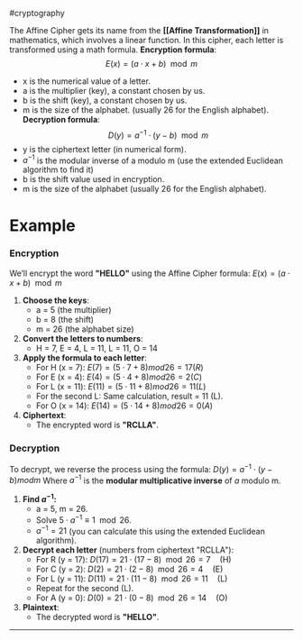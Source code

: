 #cryptography 

The Affine Cipher gets its name from the **[[Affine Transformation]]** in mathematics, which involves a linear function. In this cipher, each letter is transformed using a math formula.
**Encryption formula**:
$$E(x)=(a⋅x+b) \mod  m$$
- x is the numerical value of a letter.
- a is the multiplier (key), a constant chosen by us.
- b is the shift (key), a constant chosen by us.
- m is the size of the alphabet. (usually 26 for the English alphabet).
**Decryption formula**:
$$D(y)= a^{−1}⋅(y−b)\mod m$$
- y is the ciphertext letter (in numerical form).
- $a^{-1}$ is the modular inverse of a modulo m (use the extended Euclidean algorithm to find it)
- b is the shift value used in encryption.
- m is the size of the alphabet (usually 26 for the English alphabet).
# Example
### Encryption
We’ll encrypt the word **"HELLO"** using the Affine Cipher formula: $E(x)=(a⋅x+b) \mod  m$
1. **Choose the keys**:
	- a = 5 (the multiplier)
	- b = 8 (the shift)
	- m = 26 (the alphabet size)
2. **Convert the letters to numbers**:
	- H = 7, E = 4, L = 11, L = 11, O = 14
3. **Apply the formula to each letter**:
	- For H (x = 7): $E(7)=(5⋅7+8) mod  26 = 17(R)$
	- For E (x = 4): $E(4)=(5⋅4+8)mod  26 = 2(C)$
	- For L (x = 11): $E(11)=(5⋅11+8)mod  26 = 11(L)$
	- For the second L: Same calculation, result = 11 (L).
	- For O (x = 14): $E(14)=(5⋅14+8)mod  26 = 0(A)$
4. **Ciphertext**:
	- The encrypted word is **"RCLLA"**.
### Decryption
To decrypt, we reverse the process using the formula: $D(y)=a^{−1}⋅(y−b)mod  m$
Where $a^{-1}$ is the **modular multiplicative inverse** of $a$ modulo m.
1. **Find $a^{-1}$:**
    - a = 5, m = 26.
    - Solve $5 \cdot a^{-1} \equiv 1 \mod 26$.
    - $a^{-1} = 21$ (you can calculate this using the extended Euclidean algorithm).
2. **Decrypt each letter** (numbers from ciphertext "RCLLA"):
    - For R (y = 17):  $D(17) = 21 \cdot (17 - 8) \mod 26 = 7 \quad (\text{H})$
    - For C (y = 2):  $D(2) = 21 \cdot (2 - 8) \mod 26 = 4 \quad (\text{E})$
    - For L (y = 11):  $D(11) = 21 \cdot (11 - 8) \mod 26 = 11 \quad (\text{L})$
    - Repeat for the second (L).
    - For A (y = 0):  $D(0) = 21 \cdot (0 - 8) \mod 26 = 14 \quad (\text{O})$
3. **Plaintext**:
    - The decrypted word is **"HELLO"**.
---